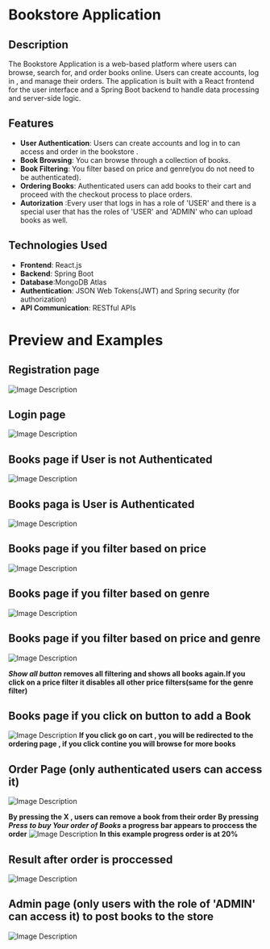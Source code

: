 # Bookstore Application

## Description
The Bookstore Application is a web-based platform where users can browse, search for, and order books online. Users can create accounts, log in , and manage their orders. The application is built with a React frontend for the user interface and a Spring Boot backend to handle data processing and server-side logic.

## Features
- **User Authentication**: Users can create accounts and  log in to can access and order in  the bookstore .
- **Book Browsing**: You can browse through a collection of books.
- **Book Filtering**: You filter based on price and genre(you do not need to be authenticated).
- **Ordering Books**: Authenticated users can add books to their cart and proceed with the checkout process to place orders.
- **Autorization** :Every user that logs in has a role of 'USER' and there is a special user that has the roles of 'USER' and 'ADMIN' who can upload books as well.

## Technologies Used
- **Frontend**: React.js
- **Backend**: Spring Boot
- **Database**:MongoDB Atlas
- **Authentication**: JSON Web Tokens(JWT) and Spring security (for authorization)
- **API Communication**: RESTful APIs

# Preview and Examples

## Registration page
![Image Description](https://i.imgur.com/fJ82zpr.jpg) 

## Login page
![Image Description](https://i.imgur.com/W6TFP1A.jpeg) 

## Books page if User is not Authenticated
![Image Description](https://i.imgur.com/eQxZSiJ.jpeg) 

## Books paga is User is Authenticated
![Image Description](https://i.imgur.com/NwgxB56.jpeg) 

## Books page if you filter based on price
![Image Description](https://i.imgur.com/3fWI6R3.jpeg)

## Books page if you filter based on genre
![Image Description](https://i.imgur.com/rMEl9WU.jpeg)

## Books page if you filter based on price and genre
![Image Description](https://i.imgur.com/kcuzrCh.jpeg)

***Show all button* removes all filtering and shows all books again.If you click on a price filter it disables all other price filters(same for the genre filter)**


## Books page if you click on button to add a Book
![Image Description](https://i.imgur.com/EkuHr0z.jpeg)
**If you click go on cart , you will be redirected to the ordering page , if you click  contine you will browse for more books**

## Order Page (only authenticated users can access it)
![Image Description](https://i.imgur.com/jyyfvG7.jpeg)

**By pressing the X , users can remove a book from their order**
**By pressing *Press to buy Your order of Books* a progress bar appears to proccess the order**
![Image Description](https://i.imgur.com/ZYjCgxm.jpeg)
**In this example progress order is at 20%**

## Result after order is proccessed
![Image Description](https://i.imgur.com/AafQhE9.jpeg)

## Admin page (only users with the role of 'ADMIN' can access it) to post books to the store
![Image Description](https://i.imgur.com/D8AI9dD.jpeg)
